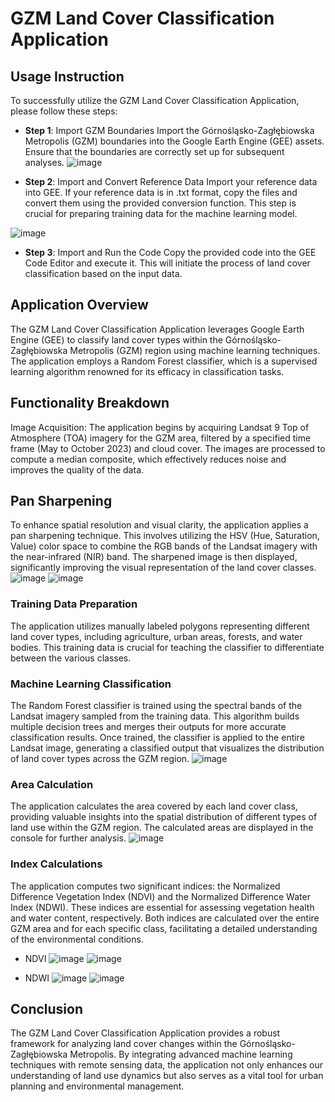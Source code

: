# GZM Land Cover Classification Application

## **Usage Instruction**

To successfully utilize the GZM Land Cover Classification Application, please follow these steps:

- **Step 1**: Import GZM Boundaries
Import the Górnośląsko-Zagłębiowska Metropolis (GZM) boundaries into the Google Earth Engine (GEE) assets. Ensure that the boundaries are correctly set up for subsequent analyses.
![image](https://github.com/user-attachments/assets/aa3c4273-c5d9-42a2-ab06-ee7b96202550)


- **Step 2**: Import and Convert Reference Data
Import your reference data into GEE. If your reference data is in .txt format, copy the files and convert them using the provided conversion function. This step is crucial for preparing training data for the machine learning model.

![image](https://github.com/user-attachments/assets/83e7883c-6083-4ce9-b6df-ed1d1e7ebea9)

- **Step 3**: Import and Run the Code
Copy the provided code into the GEE Code Editor and execute it. This will initiate the process of land cover classification based on the input data.

## Application Overview
The GZM Land Cover Classification Application leverages Google Earth Engine (GEE) to classify land cover types within the Górnośląsko-Zagłębiowska Metropolis (GZM) region using machine learning techniques. The application employs a Random Forest classifier, which is a supervised learning algorithm renowned for its efficacy in classification tasks.

## Functionality Breakdown
Image Acquisition: The application begins by acquiring Landsat 9 Top of Atmosphere (TOA) imagery for the GZM area, filtered by a specified time frame (May to October 2023) and cloud cover. The images are processed to compute a median composite, which effectively reduces noise and improves the quality of the data.

## Pan Sharpening
 To enhance spatial resolution and visual clarity, the application applies a pan sharpening technique. This involves utilizing the HSV (Hue, Saturation, Value) color space to combine the RGB bands of the Landsat imagery with the near-infrared (NIR) band. The sharpened image is then displayed, significantly improving the visual representation of the land cover classes.
![image](https://github.com/user-attachments/assets/9ce83695-ff71-4494-89f3-2e31c27dd55a)
![image](https://github.com/user-attachments/assets/378d146a-aaa2-486d-a828-fef5a539b967)


### Training Data Preparation
The application utilizes manually labeled polygons representing different land cover types, including agriculture, urban areas, forests, and water bodies. This training data is crucial for teaching the classifier to differentiate between the various classes.

### Machine Learning Classification
The Random Forest classifier is trained using the spectral bands of the Landsat imagery sampled from the training data. This algorithm builds multiple decision trees and merges their outputs for more accurate classification results. Once trained, the classifier is applied to the entire Landsat image, generating a classified output that visualizes the distribution of land cover types across the GZM region.
![image](https://github.com/user-attachments/assets/f589d992-b1a3-43a0-8d56-433b6f09fa10)


### Area Calculation
 The application calculates the area covered by each land cover class, providing valuable insights into the spatial distribution of different types of land use within the GZM region. The calculated areas are displayed in the console for further analysis.
![image](https://github.com/user-attachments/assets/96145465-c02b-4e2d-b1c3-fb613dc7dc22)


### Index Calculations
 The application computes two significant indices: the Normalized Difference Vegetation Index (NDVI) and the Normalized Difference Water Index (NDWI). These indices are essential for assessing vegetation health and water content, respectively. Both indices are calculated over the entire GZM area and for each specific class, facilitating a detailed understanding of the environmental conditions.

- NDVI
![image](https://github.com/user-attachments/assets/ab056295-6942-496a-901c-6cf896588b6e)
![image](https://github.com/user-attachments/assets/de3b4370-5ef0-448b-89b1-49e4dd8956ba)


- NDWI
![image](https://github.com/user-attachments/assets/a61ae5ad-70ff-421f-b1fb-e530e01863cf)
![image](https://github.com/user-attachments/assets/3bfd0217-2a46-43c9-82d5-4ce61e7f7761)



## Conclusion
The GZM Land Cover Classification Application provides a robust framework for analyzing land cover changes within the Górnośląsko-Zagłębiowska Metropolis. By integrating advanced machine learning techniques with remote sensing data, the application not only enhances our understanding of land use dynamics but also serves as a vital tool for urban planning and environmental management.

